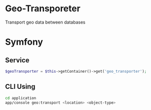 # Geo-Transporeter

Transport geo data between databases

# Symfony 

## Service

```php
$geoTransporter = $this->getContainer()->get('geo_transporter');
```


## CLI Using 

```bash 
cd application
app/console geo:transport <location> <object-type>
```
